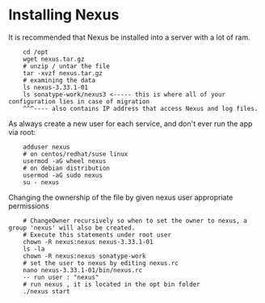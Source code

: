 # Installing Nexus

It is recommended that Nexus be installed into a server with a lot of ram. 
```
	cd /opt
	wget nexus.tar.gz
	# unzip / untar the file
	tar -xvzf nexus.tar.gz
	# examining the data
	ls nexus-3.33.1-01
	ls sonatype-work/nexus3 <----- this is where all of your configuration lies in case of migration
	^^^---- also contains IP address that access Nexus and log files.
```

As always create a new user for each service, and don't ever run the app via root:
```
	adduser nexus
	# on centos/redhat/suse linux
	usermod -aG wheel nexus
	# on debian distribution
	usermod -aG sudo nexus
	su - nexus
```

Changing the ownership of the file by given nexus user appropriate permissions
```
	# ChangeOwner recursively so when to set the owner to nexus, a group 'nexus' will also be created.
	# Execute this statements under root user
	chown -R nexus:nexus nexus-3.33.1-01
	ls -la
	chown -R nexus:nexus sonatype-work
	# set the user to nexus by editing nexus.rc
	nano nexus-3.33.1-01/bin/nexus.rc
	-- run user : "nexus"
	# run nexus , it is located in the opt bin folder
	./nexus start
```

